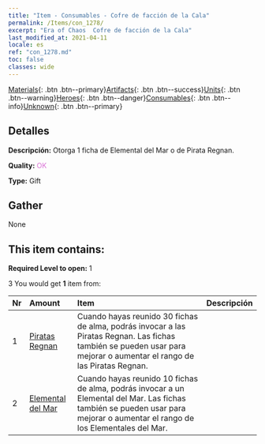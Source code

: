 ```yaml
---
title: "Item - Consumables - Cofre de facción de la Cala"
permalink: /Items/con_1278/
excerpt: "Era of Chaos  Cofre de facción de la Cala"
last_modified_at: 2021-04-11
locale: es
ref: "con_1278.md"
toc: false
classes: wide
---
```

 [Materials](/es/Items/){: .btn .btn--primary}[Artifacts](/es/Items/Artifacts/){: .btn .btn--success}[Units](/es/Items/Units/){: .btn .btn--warning}[Heroes](/es/Items/Heroes/){: .btn .btn--danger}[Consumables](/es/Items/Consumables/){: .btn .btn--info}[Unknown](/es/Items/Unknown/){: .btn .btn--primary}

## Detalles
 **Descripción:** Otorga 1 ficha de Elemental del Mar o de Pirata Regnan.

 **Quality:** <span style="color: #DA70D6">OK</span>

 **Type:** Gift

## Gather

  None

## This item contains:

 **Required Level to open:** 1

 3 You would get **1** item  from:

  | Nr | Amount |     Item    | Descripción |
  |:---|:-------|:------------|:-----------:|
  | 1 | [Piratas Regnan](/es/Items/unt_273/) | Cuando hayas reunido 30 fichas de alma, podrás invocar a las Piratas Regnan. Las fichas también se pueden usar para mejorar o aumentar el rango de las Piratas Regnan. | 
  | 2 | [Elemental del Mar](/es/Items/unt_275/) | Cuando hayas reunido 10 fichas de alma, podrás invocar a un Elemental del Mar. Las fichas también se pueden usar para mejorar o aumentar el rango de los Elementales del Mar. | 
